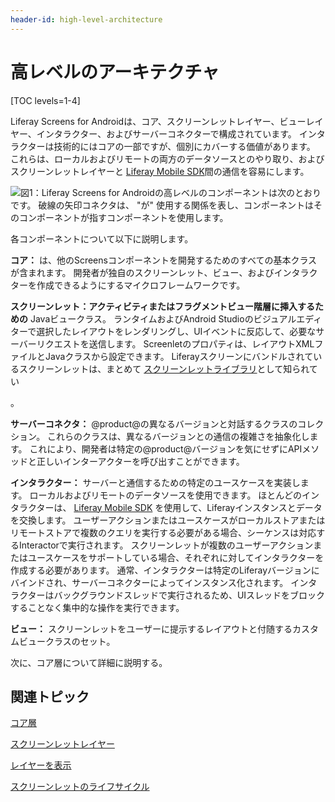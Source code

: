 ```yaml
---
header-id: high-level-architecture
---
```


# 高レベルのアーキテクチャ

[TOC levels=1-4]

Liferay Screens for Androidは、コア、スクリーンレットレイヤー、ビューレイヤー、インタラクター、およびサーバーコネクターで構成されています。 インタラクターは技術的にはコアの一部ですが、個別にカバーする価値があります。 これらは、ローカルおよびリモートの両方のデータソースとのやり取り、およびスクリーンレットレイヤーと [Liferay Mobile SDK](/docs/7-1/tutorials/-/knowledge_base/t/mobile-sdk)間の通信を容易にします。

![図1：Liferay Screens for Androidの高レベルのコンポーネントは次のとおりです。 破線の矢印コネクタは、 "が" 使用する関係を表し、コンポーネントはそのコンポーネントが指すコンポーネントを使用します。](../../../../images/screens-android-architecture-01.png)

各コンポーネントについて以下に説明します。

**コア：** は、他のScreensコンポーネントを開発するためのすべての基本クラスが含まれます。 開発者が独自のスクリーンレット、ビュー、およびインタラクターを作成できるようにするマイクロフレームワークです。

**スクリーンレット：アクティビティまたはフラグメントビュー階層に挿入するための** Javaビュークラス。 ランタイムおよびAndroid Studioのビジュアルエディターで選択したレイアウトをレンダリングし、UIイベントに反応して、必要なサーバーリクエストを送信します。 Screenletのプロパティは、レイアウトXMLファイルとJavaクラスから設定できます。 Liferayスクリーンにバンドルされているスクリーンレットは、まとめて [スクリーンレットライブラリ](/docs/7-1/reference/-/knowledge_base/r/screenlets-in-liferay-screens-for-android)として知られてい

 。</p> 

**サーバーコネクタ：** @product@の異なるバージョンと対話するクラスのコレクション。 これらのクラスは、異なるバージョンとの通信の複雑さを抽象化します。 これにより、開発者は特定の@product@バージョンを気にせずにAPIメソッドと正しいインターアクターを呼び出すことができます。

**インタラクター：** サーバーと通信するための特定のユースケースを実装します。 ローカルおよびリモートのデータソースを使用できます。 ほとんどのインタラクターは、 [Liferay Mobile SDK](/docs/7-1/tutorials/-/knowledge_base/t/mobile-sdk) を使用して、Liferayインスタンスとデータを交換します。 ユーザーアクションまたはユースケースがローカルストアまたはリモートストアで複数のクエリを実行する必要がある場合、シーケンスは対応するInteractorで実行されます。 スクリーンレットが複数のユーザーアクションまたはユースケースをサポートしている場合、それぞれに対してインタラクターを作成する必要があります。 通常、インタラクターは特定のLiferayバージョンにバインドされ、サーバーコネクターによってインスタンス化されます。 インタラクターはバックグラウンドスレッドで実行されるため、UIスレッドをブロックすることなく集中的な操作を実行できます。

**ビュー：** スクリーンレットをユーザーに提示するレイアウトと付随するカスタムビュークラスのセット。

次に、コア層について詳細に説明する。



## 関連トピック

[コア層](/docs/7-1/tutorials/-/knowledge_base/t/core-layer)

[スクリーンレットレイヤー](/docs/7-1/tutorials/-/knowledge_base/t/screenlet-layer)

[レイヤーを表示](/docs/7-1/tutorials/-/knowledge_base/t/view-layer)

[スクリーンレットのライフサイクル](/docs/7-1/tutorials/-/knowledge_base/t/screenlet-lifecycle)
